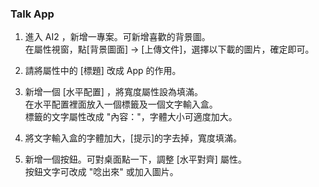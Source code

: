 ### Talk App
1. 進入 AI2 ，新增一專案。可新增喜歡的背景圖。<br>
在屬性視窗，點[背景圖面] -> [上傳文件]，選擇以下載的圖片，確定即可。

2. 請將屬性中的 [標題] 改成 App 的作用。

3. 新增一個 [水平配置] ，將寬度屬性設為填滿。<br>
    在水平配置裡面放入一個標籤及一個文字輸入盒。<br>
    標籤的文字屬性改成 "內容："，字體大小可適度加大。
   
4. 將文字輸入盒的字體加大，[提示]的字去掉，寬度填滿。
5. 新增一個按鈕。可對桌面點一下，調整 [水平對齊] 屬性。<br>
   按鈕文字可改成 "唸出來" 或加入圖片。
